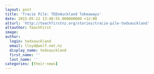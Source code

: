 ```yaml
---
layout: post
title: 'Tracie Pile: TEDxAuckland Takeaways'
date: 2015-05-12 13:48:55.000000000 +12:00
alturl: 'http://teachfirstnz.org/stories/tracie-pile-tedxauckland'
altauthor: TeachFirst
image:
author:
  login: tedxauckland
  email: lloyd@wolf.net.nz
  display_name: tedxauckland
  first_name: ''
  last_name: ''
categories: [their-news]
---
```

